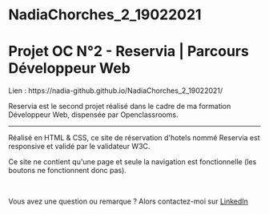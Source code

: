 # NadiaChorches_2_19022021
<h1> Projet OC N°2 - Reservia | Parcours Développeur Web </h1>

<p> Lien : https://nadia-github.github.io/NadiaChorches_2_19022021/ </p>

<p> Reservia est le second projet réalisé dans le cadre de ma formation Développeur Web, dispensée par Openclassrooms.</p>

____________________________________________________________________________________________________________________________

<p> Réalisé en HTML & CSS, ce site de réservation d'hotels nommé Reservia est responsive et validé par le validateur W3C.</p>

<p>Ce site ne contient qu'une page et seule la navigation est fonctionnelle (les boutons ne fonctionnent donc pas).</p>
<br>

<p> Vous avez une question ou remarque ? Alors contactez-moi sur <a href="https://www.linkedin.com/in/nadia-l-191550203/">LinkedIn </a></p>

 
 
